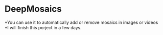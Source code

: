 # DeepMosaics
*You can use it to automatically add or remove mosaics in images or videos
*I will finish this porject in a few days.
